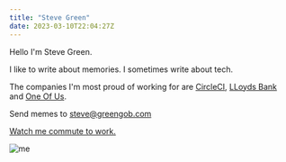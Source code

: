```yaml
---
title: "Steve Green"
date: 2023-03-10T22:04:27Z
---
```


Hello I'm Steve Green.

I like to write about memories. I sometimes write about tech.  

The companies I'm most proud of working for are [CircleCI](https://circleci.com), [LLoyds Bank](https://www.lloydsbank.com) and [One Of Us](https://www.weacceptyou.com).

Send memes to steve@greengob.com

[Watch me commute to work.](https://www.youtube.com/watch?v=e3QIhtLQpb8)

![me](/img/me-red-black.jpg)


